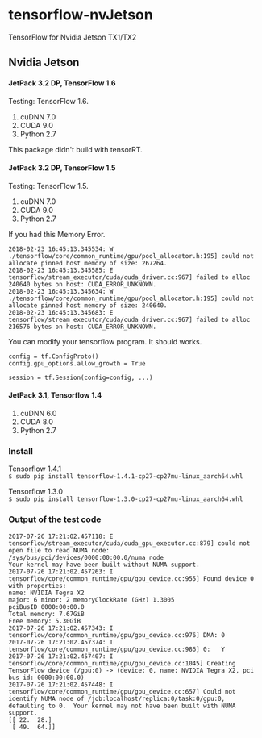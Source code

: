 # tensorflow-nvJetson
TensorFlow for Nvidia Jetson TX1/TX2


## Nvidia Jetson
		
#### JetPack 3.2 DP, TensorFlow 1.6
Testing: TensorFlow 1.6.
1. cuDNN 7.0			
2. CUDA 9.0			
3. Python 2.7	

This package didn't build with tensorRT.

#### JetPack 3.2 DP, TensorFlow 1.5
Testing: TensorFlow 1.5.
1. cuDNN 7.0			
2. CUDA 9.0			
3. Python 2.7	

If you had this Memory Error.

```
2018-02-23 16:45:13.345534: W ./tensorflow/core/common_runtime/gpu/pool_allocator.h:195] could not allocate pinned host memory of size: 267264.  
2018-02-23 16:45:13.345585: E tensorflow/stream_executor/cuda/cuda_driver.cc:967] failed to alloc 240640 bytes on host: CUDA_ERROR_UNKNOWN.   
2018-02-23 16:45:13.345634: W ./tensorflow/core/common_runtime/gpu/pool_allocator.h:195] could not allocate pinned host memory of size: 240640.   
2018-02-23 16:45:13.345683: E tensorflow/stream_executor/cuda/cuda_driver.cc:967] failed to alloc 216576 bytes on host: CUDA_ERROR_UNKNOWN.   
```
You can modify your tensorflow program.
It should works.

```
config = tf.ConfigProto()
config.gpu_options.allow_growth = True

session = tf.Session(config=config, ...)
```
#### JetPack 3.1, Tensorflow 1.4
1. cuDNN 6.0			
2. CUDA 8.0			
3. Python 2.7		


### Install
Tensorflow 1.4.1		
```$ sudo pip install tensorflow-1.4.1-cp27-cp27mu-linux_aarch64.whl```

Tensorflow 1.3.0		
```$ sudo pip install tensorflow-1.3.0-cp27-cp27mu-linux_aarch64.whl```

### Output of the test code
```
2017-07-26 17:21:02.457118: E tensorflow/stream_executor/cuda/cuda_gpu_executor.cc:879] could not open file to read NUMA node: /sys/bus/pci/devices/0000:00:00.0/numa_node
Your kernel may have been built without NUMA support.
2017-07-26 17:21:02.457263: I tensorflow/core/common_runtime/gpu/gpu_device.cc:955] Found device 0 with properties:
name: NVIDIA Tegra X2
major: 6 minor: 2 memoryClockRate (GHz) 1.3005
pciBusID 0000:00:00.0
Total memory: 7.67GiB
Free memory: 5.30GiB
2017-07-26 17:21:02.457343: I tensorflow/core/common_runtime/gpu/gpu_device.cc:976] DMA: 0
2017-07-26 17:21:02.457374: I tensorflow/core/common_runtime/gpu/gpu_device.cc:986] 0:   Y
2017-07-26 17:21:02.457407: I tensorflow/core/common_runtime/gpu/gpu_device.cc:1045] Creating TensorFlow device (/gpu:0) -> (device: 0, name: NVIDIA Tegra X2, pci bus id: 0000:00:00.0)
2017-07-26 17:21:02.457448: I tensorflow/core/common_runtime/gpu/gpu_device.cc:657] Could not identify NUMA node of /job:localhost/replica:0/task:0/gpu:0, defaulting to 0.  Your kernel may not have been built with NUMA support.
[[ 22.  28.]
 [ 49.  64.]]
 ```
